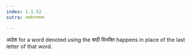 ```yaml
---
index: 1.1.52
sutra: अलोऽन्त्यस्य

---
```

आदेश for a word denoted using the षष्ठी विभक्ति happens in place of the last letter of that word. 
